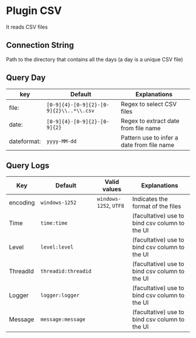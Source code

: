 # Plugin CSV

It reads CSV files

## Connection String
Path to the directory that contains all the days (a day is a unique CSV file)

## Query Day
| key         | Default                                 | Explanations                               |
| ----------- | --------------------------------------- | ------------------------------------------ |
| file:       | `[0-9]{4}-[0-9]{2}-[0-9]{2}\\..*\\.csv` | Regex to select CSV files                  |
| date:       | `[0-9]{4}-[0-9]{2}-[0-9]{2}`            | Regex to extract date from file name       |
| dateformat: | `yyyy-MM-dd`                            | Pattern use to infer a date from file name |

## Query Logs
| Key      | Default             | Valid values           | Explanations                                   |
| -------- | ------------------- | ---------------------- | ---------------------------------------------- |
| encoding | `windows-1252`      | `windows-1252`, `UTF8` | Indicates the format of the files              |
| Time     | `time:time`         |                        | (facultative) use to bind csv column to the UI |
| Level    | `level:level`       |                        | (facultative) use to bind csv column to the UI |
| ThreadId | `threadid:threadid` |                        | (facultative) use to bind csv column to the UI |
| Logger   | `logger:logger`     |                        | (facultative) use to bind csv column to the UI |
| Message  | `message:message`   |                        | (facultative) use to bind csv column to the UI |